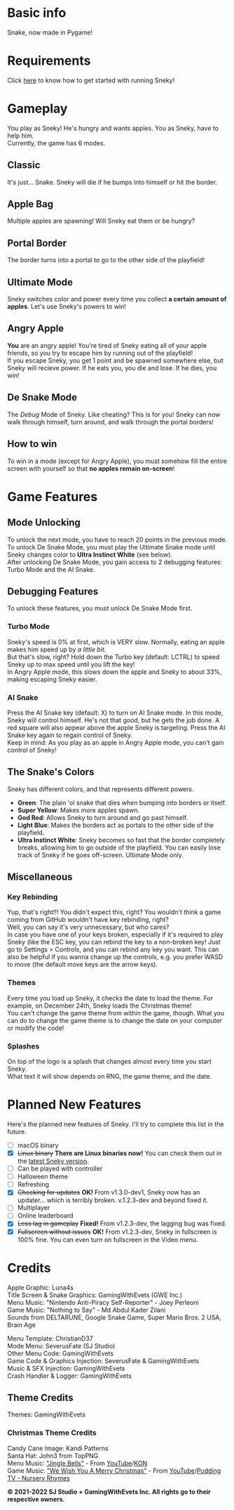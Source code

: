 # Basic info
Snake, now made in Pygame!  

# Requirements
Click [here](https://github.com/gamingwithevets/sneky/wiki/Getting-Started) to know how to get started with running Sneky!

# Gameplay
You play as Sneky! He's hungry and wants apples. You as Sneky, have to help him.  
Currently, the game has 6 modes.
## Classic
It's just... Snake. Sneky will die if he bumps into himself or hit the border.
## Apple Bag
Multiple apples are spawning! Will Sneky eat them or be hungry?
## Portal Border
The border turns into a portal to go to the other side of the playfield!
## Ultimate Mode
Sneky switches color and power every time you collect **a certain amount of apples**. Let's use Sneky's powers to win!
## Angry Apple
**You** are an angry apple! You're tired of Sneky eating all of your apple friends, so you try to escape him by running out of the playfield!  
If you escape Sneky, you get 1 point and be spawned somewhere else, but Sneky will recieve power. If he eats you, you die and lose. If he dies, you win!
## De Snake Mode
The *Debug* Mode of Sneky. Like cheating? This is for you! Sneky can now walk through himself, turn around, and walk through the portal borders!
## How to win
To win in a mode (except for Angry Apple), you must somehow fill the entire screen with yourself so that **no apples remain on-screen**!

# Game Features
## Mode Unlocking
To unlock the next mode, you have to reach 20 points in the previous mode. To unlock De Snake Mode, you must play the Ultimate Snake mode until Sneky changes color to **Ultra Instinct White** (see below).  
After unlocking De Snake Mode, you gain access to 2 debugging features: Turbo Mode and the AI Snake.
## Debugging Features
To unlock these features, you must unlock De Snake Mode first.
### Turbo Mode
Sneky's speed is 0% at first, which is VERY slow. Normally, eating an apple makes him speed up by *a little bit*.  
But that's slow, right? Hold down the Turbo key (default: LCTRL) to speed Sneky up to max speed until you lift the key!  
In Angry Apple mode, this slows down the apple and Sneky to about 33%, making escaping Sneky easier.
### AI Snake
Press the AI Snake key (default: X) to turn on AI Snake mode. In this mode, Sneky will control himself. He's not that good, but he gets the job done. A red square will also appear above the apple Sneky is targeting. Press the AI Snake key again to regain control of Sneky.  
Keep in mind: As you play as an apple in Angry Apple mode, you can't gain control of Sneky!
## The Snake's Colors
Sneky has different colors, and that represents different powers.
- **Green**: The plain 'ol snake that dies when bumping into borders or itself.
- **Super Yellow**: Makes more apples spawn.
- **God Red**: Allows Sneky to turn around and go past himself.
- **Light Blue**: Makes the borders act as portals to the other side of the playfield.
- **Ultra Instinct White**: Sneky becomes so fast that the border completely breaks, allowing him to go outside of the playfield. You can easily lose track of Sneky if he goes off-screen. Ultimate Mode only.
## Miscellaneous
### Key Rebinding
Yup, that's right!!! You didn't expect this, right? You wouldn't think a game coming from GitHub wouldn't have key rebinding, right?  
Well, you can say it's very unnecessary, but who cares?  
In case you have one of your keys broken, especially if it's required to play Sneky (like the ESC key, you can rebind the key to a non-broken key!
Just go to Settings > Controls, and you can rebind any key you want. This can also be helpful if you wanna change up the controls, e.g. you prefer WASD to move (the default move keys are the arrow keys).
### Themes
Every time you load up Sneky, it checks the date to load the theme. For example, on December 24th, Sneky loads the Christmas theme!  
You can't change the game theme from within the game, though. What you can do to change the game theme is to change the date on your computer or modify the code!
### Splashes
On top of the logo is a splash that changes almost every time you start Sneky.  
What text it will show depends on RNG, the game theme, and the date.

# Planned New Features
Here's the planned new features of Sneky. I'll try to complete this list in the future.
- [ ] macOS binary
- [x] ~~Linux binary~~ **There are Linux binaries now!** You can check them out in the [latest Sneky version](https://github.com/gamingwithevets/sneky/releases/latest).
- [ ] Can be played with controller
- [ ] Halloween theme
- [ ] Refreshing
- [x] ~~Checking for updates~~ **OK!** From v1.3.0-dev1, Sneky now has an updater... which is terribly broken. v.1.2.3-dev and beyond fixed it.
- [ ] Multiplayer
- [ ] Online leaderboard
- [x] ~~Less lag in gameplay~~ **Fixed!** From v1.2.3-dev, the lagging bug was fixed.
- [x] ~~Fullscreen without issues~~ **OK!** From v1.2.3-dev, Sneky in fullscreen is 100% fine. You can even turn on fullscreen in the Video menu.

# Credits
Apple Graphic: Luna4s  
Title Screen & Snake Graphics: GamingWithEvets (GWE Inc.)  
Menu Music: "Nintendo Anti-Piracy Self-Reporter" - Joey Perleoni  
Game Music: "Nothing to Say" - Md Abdul Kader Zilani  
Sounds from DELTARUNE, Google Snake Game, Super Mario Bros. 2 USA, Brain Age  

Menu Template: ChristianD37  
Mode Menu: SeverusFate (SJ Studio)  
Other Menu Code: GamingWithEvets  
Game Code & Graphics Injection: SeverusFate & GamingWithEvets  
Music & SFX Injection: GamingWithEvets  
Crash Handler & Logger: GamingWithEvets  

## Theme Credits
Themes: GamingWithEvets
### Christmas Theme Credits  
Candy Cane Image: Kandi Patterns  
Santa Hat: John3 from TopPNG  
Menu Music: ["Jingle Bells\"](https://www.youtube.com/watch?v=R1gskElaLNo) - From [YouTube](https://www.youtube.com/)/[KON](https://www.youtube.com/channel/UCcmWi0LJKaovJG_DaEhGD_g)  
Game Music: ["We Wish You A Merry Christmas"](https://www.youtube.com/watch?v=8vdXR_igALU) - From [YouTube](https://www.youtube.com/)/[Pudding TV - Nursery Rhymes](https://www.youtube.com/channel/UCjPZm-0TqBPNAzxSrs6zMHw)

**© 2021-2022 SJ Studio + GamingWithEvets Inc. All rights go to their respective owners.**
